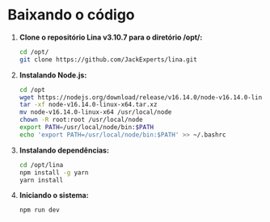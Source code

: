 # Baixando o código

1. **Clone o repositório Lina v3.10.7 para o diretório /opt/:**

    ```bash
    cd /opt/
    git clone https://github.com/JackExperts/lina.git
    ```

2. **Instalando Node.js:**

    ```bash
    cd /opt
    wget https://nodejs.org/download/release/v16.14.0/node-v16.14.0-linux-x64.tar.xz
    tar -xf node-v16.14.0-linux-x64.tar.xz
    mv node-v16.14.0-linux-x64 /usr/local/node
    chown -R root:root /usr/local/node
    export PATH=/usr/local/node/bin:$PATH
    echo 'export PATH=/usr/local/node/bin:$PATH' >> ~/.bashrc
    ```

3. **Instalando dependências:**

    ```bash
    cd /opt/lina
    npm install -g yarn
    yarn install
    ```

4. **Iniciando o sistema:**

    ```bash
    npm run dev
    ```

